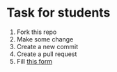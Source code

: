 # Task for students
1. Fork this repo
2. Make some change
2. Create a new commit
3. Create a pull request
4. Fill [this form](https://forms.gle/sMmHbntYdvfdRiWJ6)
